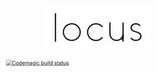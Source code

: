 <p align="center">
<img src="assets/images/logo.png" alt="logo" width="300">
</p>

[![Codemagic build status](https://api.codemagic.io/apps/62cdbe9125a6fcb10f3a30f5/62cdbe9125a6fcb10f3a30f4/status_badge.svg)](https://codemagic.io/apps/62cdbe9125a6fcb10f3a30f5/62cdbe9125a6fcb10f3a30f4/latest_build)

